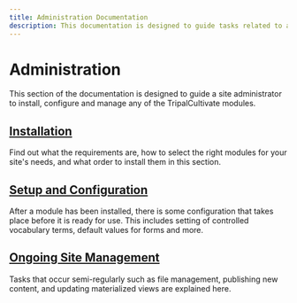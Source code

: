 ```yaml
---
title: Administration Documentation
description: This documentation is designed to guide tasks related to administration (including install, configuration and management) of TripalCultivate modules.
---
```

# Administration
This section of the documentation is designed to guide a site administrator to install, configure and manage any of the TripalCultivate modules.

## [Installation](installation)
Find out what the requirements are, how to select the right modules for your site's needs, and what order to install them in this section.

## [Setup and Configuration](configuration)
After a module has been installed, there is some configuration that takes place before it is ready for use. This includes setting of controlled vocabulary terms, default values for forms and more.

## [Ongoing Site Management](management)
Tasks that occur semi-regularly such as file management, publishing new content, and updating materialized views are explained here.